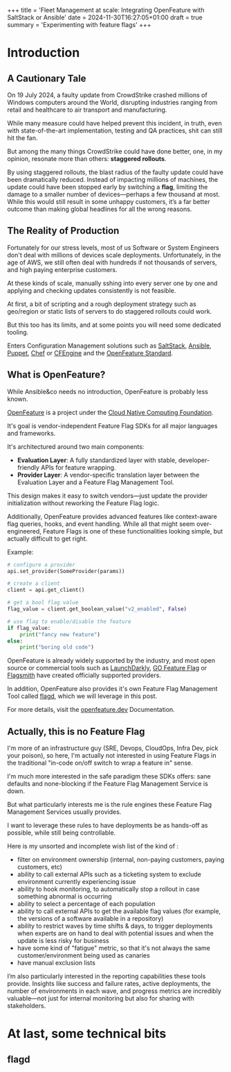 +++
title = 'Fleet Management at scale: Integrating OpenFeature with SaltStack or Ansible'
date = 2024-11-30T16:27:05+01:00
draft = true
summary = 'Experimenting with feature flags'
+++

# Introduction

## A Cautionary Tale

On 19 July 2024, a faulty update from CrowdStrike crashed millions of Windows computers around the World, disrupting industries ranging from retail and healthcare to air transport and manufacturing. 

While many measure could have helped prevent this incident, in truth, even with state-of-the-art implementation, testing and QA practices, shit can still hit the fan.

But among the many things CrowdStrike could have done better, one, in my opinion, resonate more than others: **staggered rollouts**.

By using  staggered rollouts, the blast radius of the faulty update could have been dramatically reduced.
Instead of impacting millions of machines, the update could have been stopped early by switching a **flag**, limiting the damage to a smaller number of devices—perhaps a few thousand at most.
While this would still result in some unhappy customers, it’s a far better outcome than making global headlines for all the wrong reasons.

## The Reality of Production

Fortunately for our stress levels, most of us Software or System Engineers don't deal with millions of devices scale deployments. 
Unfortunately, in the age of AWS, we still often deal with hundreds if not thousands of servers, and high paying enterprise customers.

At these kinds of scale, manually sshing into every server one by one and applying and checking updates consistently is not feasible.

At first, a bit of scripting and a rough deployment strategy such as geo/region or static lists of servers to do staggered rollouts could work. 

But this too has its limits, and at some points you will need some dedicated tooling.

Enters Configuration Management solutions such as [SaltStack](https://docs.saltproject.io/en/latest/contents.html), [Ansible](https://docs.ansible.com/ansible/latest/index.html), [Puppet](https://www.puppet.com/docs/puppet/8/puppet_index), [Chef](https://docs.chef.io/) or [CFEngine](https://docs.cfengine.com/docs/3.24/) and the [OpenFeature Standard](https://openfeature.dev/).

## What is OpenFeature?

While Ansible&co needs no introduction, OpenFeature is probably less known.

[OpenFeature](https://openfeature.dev/) is a project under the [Cloud Native Computing Foundation](https://www.cncf.io/projects/openfeature/).

It's goal is vendor-independent Feature Flag SDKs for all major languages and frameworks.

It's architectured around two main components:
* **Evaluation Layer**: A fully standardized layer with stable, developer-friendly APIs for feature wrapping. 
* **Provider Layer**: A vendor-specific translation layer between the Evaluation Layer and a Feature Flag Management Tool. 

This design makes it easy to switch vendors—just update the provider initialization without reworking the Feature Flag logic.

Additionally, OpenFeature provides advanced features like context-aware flag queries, hooks, and event handling.
While all that might seem over-engineered, Feature Flags is one of these functionalities looking simple, but actually difficult to get right.

Example:
```python
# configure a provider
api.set_provider(SomeProvider(params))

# create a client
client = api.get_client()

# get a bool flag value
flag_value = client.get_boolean_value("v2_enabled", False)

# use flag to enable/disable the feature
if flag_value: 
    print("fancy new feature")
else:
    print("boring old code")
```

OpenFeature is already widely supported by the industry, and most open source or commercial tools such as [LaunchDarkly](https://docs.launchdarkly.com/), [GO Feature Flag](https://gofeatureflag.org/docs) or [Flagsmith](https://docs.flagsmith.com/) have created officially supported providers.

In addition, OpenFeature also provides it's own Feature Flag Management Tool called [flagd](https://github.com/open-feature/flagd), which we will leverage in this post.

For more details, visit the [openfeature.dev](https://openfeature.dev/docs/reference/intro) Documentation.

## Actually, this is no Feature Flag

I'm more of an infrastructure guy (SRE, Devops, CloudOps, Infra Dev, pick your poison), so here, I'm actually not interested in using Feature Flags in the traditional "in-code on/off switch to wrap a feature in" sense.

I'm much more interested in the safe paradigm these SDKs offers: sane defaults and none-blocking if the Feature Flag Management Service is down.

But what particularly interests me is the rule engines these Feature Flag Management Services usually provides.

I want to leverage these rules to have deployments be as hands-off as possible, while still being controllable.

Here is my unsorted and incomplete wish list of the kind of :
* filter on environment ownership (internal, non-paying customers, paying customers, etc)
* ability to call external APIs such as a ticketing system to exclude environment currently experiencing issue
* ability to hook monitoring, to automatically stop a rollout in case something abnormal is occurring
* ability to select a percentage of each population
* ability to call external APIs to get the available flag values (for example, the versions of a software available in a repository)
* ability to restrict waves by time shifts & days, to trigger deployments when experts are on hand to deal with potential issues and when the update is less risky for business
* have some kind of "fatigue" metric, so that it's not always the same customer/environment being used as canaries
* have manual exclusion lists

I’m also particularly interested in the reporting capabilities these tools provide.
Insights like success and failure rates, active deployments, the number of environments in each wave, and progress metrics are incredibly valuable—not just for internal monitoring but also for sharing with stakeholders.

# At last, some technical bits

## flagd

